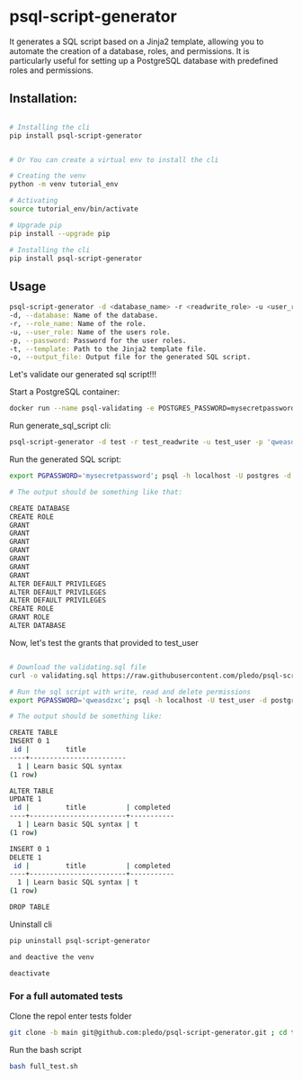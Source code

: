 # psql-script-generator

It generates a SQL script based on a Jinja2 template, allowing you to automate the creation of a database, roles, and permissions.
It is particularly useful for setting up a PostgreSQL database with predefined roles and permissions.

## Installation:

```bash

# Installing the cli
pip install psql-script-generator


# Or You can create a virtual env to install the cli

# Creating the venv
python -m venv tutorial_env

# Activating
source tutorial_env/bin/activate

# Upgrade pip
pip install --upgrade pip

# Installing the cli
pip install psql-script-generator
```

## Usage

```bash
psql-script-generator -d <database_name> -r <readwrite_role> -u <user_role> -p <password> -t <template_file> -o <output_file>
-d, --database: Name of the database.
-r, --role_name: Name of the role.
-u, --user_role: Name of the users role.
-p, --password: Password for the user roles.
-t, --template: Path to the Jinja2 template file.
-o, --output_file: Output file for the generated SQL script.
```

Let's validate our generated sql script!!!

Start a PostgreSQL container:
```bash
docker run --name psql-validating -e POSTGRES_PASSWORD=mysecretpassword -p 5555:5432 -d postgres:13
```

Run generate_sql_script cli:
```bash
psql-script-generator -d test -r test_readwrite -u test_user -p 'qweasdzxc' -t readwrite-user-template.sql.j2 -o test_sql_script.sql
```

Run the generated SQL script:
```bash
export PGPASSWORD='mysecretpassword'; psql -h localhost -U postgres -d postgres -p 5555 -w -f test_sql_script.sql

# The output should be something like that:

CREATE DATABASE
CREATE ROLE
GRANT
GRANT
GRANT
GRANT
GRANT
GRANT
GRANT
ALTER DEFAULT PRIVILEGES
ALTER DEFAULT PRIVILEGES
ALTER DEFAULT PRIVILEGES
CREATE ROLE
GRANT ROLE
ALTER DATABASE

```

Now, let's test the grants that provided to test_user
```bash

# Download the validating.sql file
curl -o validating.sql https://raw.githubusercontent.com/pledo/psql-script-generator/main/validating.sql

# Run the sql script with write, read and delete permissions
export PGPASSWORD='qweasdzxc'; psql -h localhost -U test_user -d postgres -p 5555 -w -f validating.sql

# The output should be something like:

CREATE TABLE
INSERT 0 1
 id |         title
----+------------------------
  1 | Learn basic SQL syntax
(1 row)

ALTER TABLE
UPDATE 1
 id |         title          | completed
----+------------------------+-----------
  1 | Learn basic SQL syntax | t
(1 row)

INSERT 0 1
DELETE 1
 id |         title          | completed
----+------------------------+-----------
  1 | Learn basic SQL syntax | t
(1 row)

DROP TABLE

```

Uninstall cli
```bash
pip uninstall psql-script-generator

and deactive the venv

deactivate
```

### For a full automated tests


Clone the repol enter tests folder
```bash
git clone -b main git@github.com:pledo/psql-script-generator.git ; cd tests
```

Run the bash script
```bash
bash full_test.sh
```

